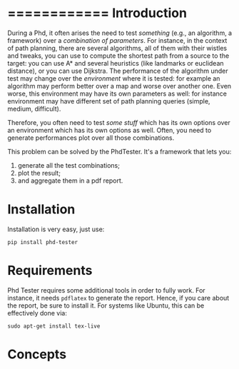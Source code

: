 ============
Introduction
============

During a Phd, it often arises the need to test *something* (e.g., an algorithm, a framework) over a 
*combination of parameters*. For instance, in the context of path planning, there are several algorithms, 
all of them with their wistles and tweaks, you can use to compute the shortest path
from a source to the target: you can use A* and several heuristics (like landmarks or euclidean distance), or you can use Dijkstra. The performance
of the algorithm under test may change over the *environment* where it is tested: 
for example an algorithm may perform better over a map and worse over another one. 
Even worse, this environment may have its own parameters as well: for instance  environment may have 
different set of path planning queries (simple, medium, difficult).

Therefore, you often need to test *some stuff* which has its own options over an environment which
 has its own options as well. Often, you need to generate performances plot over all those combinations.

This problem can be solved by the PhdTester. It's a framework that lets you:
 
1. generate all the test combinations;
2. plot the result;
3. and aggregate them in a pdf report.
 
Installation
============

Installation is very easy, just use:

```
pip install phd-tester
```

Requirements
============

Phd Tester requires some additional tools in order to fully work. For instance, it needs `pdflatex` to generate
the report. Hence, if you care about the report, be sure to install it. For systems like Ubuntu, this
can be effectively done via:

```
sudo apt-get install tex-live
```

Concepts
========


